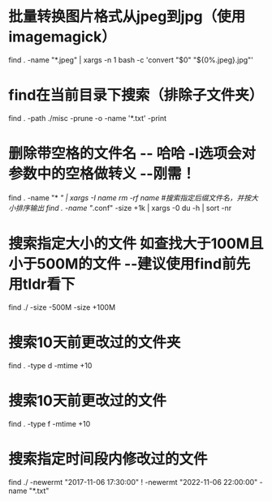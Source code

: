 # 批量转换图片格式从jpeg到jpg（使用imagemagick）
find . -name "*.jpeg" | xargs -n 1 bash -c 'convert "$0" "${0%.jpeg}.jpg"'
# find在当前目录下搜索（排除子文件夹）
find . -path ./misc -prune -o -name '*.txt' -print

# 删除带空格的文件名 -- 哈哈 -I选项会对参数中的空格做转义 --刚需！
find . -name "* *" | xargs -I name rm -rf name
#搜索指定后缀文件名，并按大小排序输出
find . -name "*.conf" -size +1k | xargs -0 du -h | sort -nr

# 搜索指定大小的文件 如查找大于100M且小于500M的文件 --建议使用find前先用tldr看下
find ./ -size -500M -size +100M

# 搜索10天前更改过的文件夹
find .  -type d -mtime +10
# 搜索10天前更改过的文件
find .  -type f -mtime +10

# 搜索指定时间段内修改过的文件
find ./ -newermt "2017-11-06 17:30:00" ! -newermt "2022-11-06 22:00:00" -name "*.txt"

